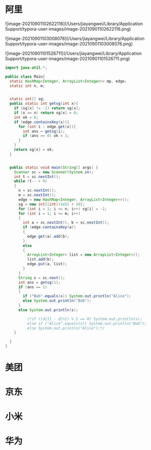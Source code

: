 # 阿里

![image-20210901102622116](/Users/jiayangwei/Library/Application Support/typora-user-images/image-20210901102622116.png)

![image-20210901103008076](/Users/jiayangwei/Library/Application Support/typora-user-images/image-20210901103008076.png)

![image-20210901101526711](/Users/jiayangwei/Library/Application Support/typora-user-images/image-20210901101526711.png)

```java
import java.util.*;

public class Main{
  static HashMap<Integer, ArrayList<Integer>> mp, edge;
  static int n, m;


  static int[] sg;
  public static int getsg(int x){
    if (sg[x] != -1) return sg[x];
    if (x == n) return sg[x] = 0;
    int ok = 0;
    if (edge.containsKey(x)){
      for (int i : edge.get(x)){
        int ans = getsg(i);
        if (ans == 0) ok = 1;
      }
    }
    return sg[x] = ok;
  }


  public static void main(String[] args) {
    Scanner sc = new Scanner(System.in);
    int t = sc.nextInt();
    while (t-- > 0)
    {
      n = sc.nextInt();
      m = sc.nextInt();
      edge = new HashMap<Integer, ArrayList<Integer>>();
      sg = new int[(int)(1e5) + 10];
      for (int i = 1; i <= n; i++) sg[i] = -1;
      for (int i = 1; i <= m; i++)
      {
        int a = sc.nextInt(), b = sc.nextInt();
        if (edge.containsKey(a))
        {
          edge.get(a).add(b);
        }
        else
        {
          ArrayList<Integer> list = new ArrayList<Integer>();
          list.add(b);
          edge.put(a, list);
        }
      }
      String s = sc.next();
      int ans = getsg(1);
      if (ans == 1)
      {
        if ("Bob".equals(s)) System.out.println("Alice");
        else System.out.println("Bob");
      }
      else System.out.println(s);

          /*if ((d[1] - d[n]) % 2 == 0) System.out.println(s);
          else if ("Alice".equals(s)) System.out.println("Bob");
          else System.out.println("Alice");*/
    }

  }
}
```

# 美团

# 京东

# 小米

# 华为
